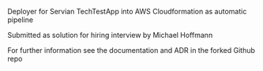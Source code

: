 Deployer for Servian TechTestApp into AWS Cloudformation as automatic pipeline

Submitted as solution for hiring interview by Michael Hoffmann

For further information see the documentation and ADR in the forked Github repo